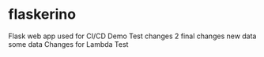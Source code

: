 # flaskerino
Flask web app used for CI/CD Demo
Test changes 2
final changes
new data
some data
Changes for Lambda Test
